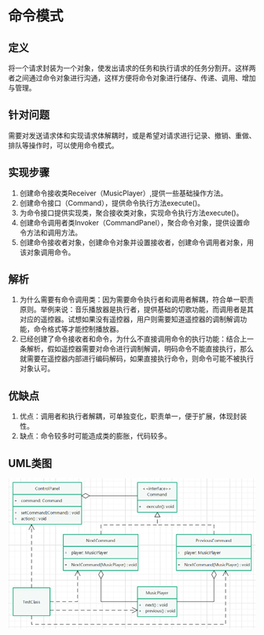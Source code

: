 # 命令模式

## 定义

将一个请求封装为一个对象，使发出请求的任务和执行请求的任务分割开。这样两者之间通过命令对象进行沟通，这样方便将命令对象进行储存、传递、调用、增加与管理。

## 针对问题

需要对发送请求体和实现请求体解耦时，或是希望对请求进行记录、撤销、重做、排队等操作时，可以使用命令模式。

## 实现步骤

1. 创建命令接收类Receiver（MusicPlayer）,提供一些基础操作方法。
2. 创建命令接口（Command），提供命令执行方法execute()。
3. 为命令接口提供实现类，聚合接收类对象，实现命令执行方法execute()。
4. 创建命令调用者类Invoker（CommandPanel），聚合命令对象，提供设置命令方法和调用方法。
5. 创建命令接收者对象，创建命令对象并设置接收者，创建命令调用者对象，用该对象调用命令。

## 解析

1. 为什么需要有命令调用类：因为需要命令执行者和调用者解耦，符合单一职责原则。举例来说：音乐播放器是执行者，提供基础的切歌功能，而调用者是其对应的遥控器。试想如果没有遥控器，用户则需要知道遥控器的调制解调功能，命令格式等才能控制播放器。
2. 已经创建了命令接收者和命令，为什么不直接调用命令的执行功能：结合上一条解析，假如遥控器需要对命令进行调制解调，明码命令不能直接执行，那么就需要在遥控器内部进行编码解码，如果直接执行命令，则命令可能不被执行对象认可。

## 优缺点

1. 优点：调用者和执行者解耦，可单独变化，职责单一，便于扩展，体现封装性。
2. 缺点：命令较多时可能造成类的膨胀，代码较多。

## UML类图

![.png](./assets/命令模式.png)



